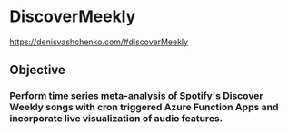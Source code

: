 # DiscoverMeekly
https://denisvashchenko.com/#discoverMeekly
## Objective
### Perform time series meta-analysis of Spotify's Discover Weekly songs with cron triggered Azure Function Apps and incorporate live visualization of audio features. 
